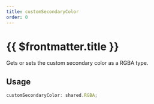 ```yaml
---
title: customSecondaryColor
order: 0
---
```


# {{ $frontmatter.title }}

Gets or sets the custom secondary color as a RGBA type.

## Usage

```ts
customSecondaryColor: shared.RGBA;
```
